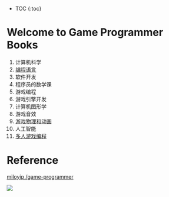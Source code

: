 * TOC
{:toc}
# Welcome to Game Programmer Books

1. 计算机科学
2. [编程语言](./02编程语言/编程语言.md)
3. 软件开发
4. 程序员的数学课
5. 游戏编程
6. 游戏引擎开发
7. 计算机图形学
8. 游戏音效
9. [游戏物理和动画](./09游戏物理和动画/游戏物理和动画.md)
10. 人工智能
11. [多人游戏编程](./11多人游戏编程/多人游戏编程.md)



# Reference

[miloyip /game-programmer](https://github.com/miloyip/game-programmer)

![](Media/index/2020-06-21-18-18-27.png)

